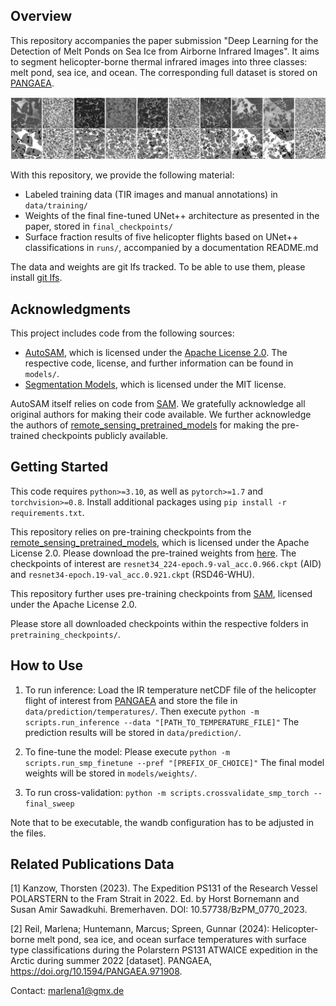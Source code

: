 ## Overview
This repository accompanies the paper submission "Deep Learning for the Detection of Melt Ponds on Sea Ice from Airborne Infrared Images". It aims to segment helicopter-borne thermal infrared images into three classes: melt pond, sea ice, and ocean. The corresponding full dataset is stored on [PANGAEA](https://doi.org/10.1594/PANGAEA.971908).

![alt text](image.png)

With this repository, we provide the following material:
- Labeled training data (TIR images and manual annotations) in ```data/training/```
- Weights of the final fine-tuned UNet++ architecture as presented in the paper, stored in ```final_checkpoints/```
- Surface fraction results of five helicopter flights based on UNet++ classifications in ```runs/```, accompanied by a documentation README.md

The data and weights are git lfs tracked. To be able to use them, please install [git lfs](https://git-lfs.com/).

## Acknowledgments
This project includes code from the following sources:

- [AutoSAM](https://github.com/xhu248/AutoSAM), which is licensed under the [Apache License 2.0](https://www.apache.org/licenses/LICENSE-2.0). The respective code, license, and further information can be found in ```models/```.
- [Segmentation Models](https://github.com/qubvel-org/segmentation_models.pytorch), which is licensed under the MIT license.

AutoSAM itself relies on code from [SAM](https://github.com/facebookresearch/segment-anything/). We gratefully acknowledge all original authors for making their code available.
We further acknowledge the authors of [remote_sensing_pretrained_models](https://github.com/lsh1994/remote_sensing_pretrained_models?tab=readme-ov-file) for making the pre-trained checkpoints publicly available.

## Getting Started
This code requires ```python>=3.10```, as well as ```pytorch>=1.7``` and ```torchvision>=0.8```. Install additional packages using ```pip install -r requirements.txt```.

This repository relies on pre-training checkpoints from the [remote_sensing_pretrained_models](https://github.com/lsh1994/remote_sensing_pretrained_models?tab=readme-ov-file), which is licensed under the Apache License 2.0.
Please download the pre-trained weights from [here](https://github.com/lsh1994/remote_sensing_pretrained_models/releases/). The checkpoints of interest are ```resnet34_224-epoch.9-val_acc.0.966.ckpt``` (AID) and ```resnet34-epoch.19-val_acc.0.921.ckpt``` (RSD46-WHU).

This repository further uses pre-training checkpoints from [SAM](https://github.com/facebookresearch/segment-anything/), licensed under the Apache License 2.0.

Please store all downloaded checkpoints within the respective folders in ```pretraining_checkpoints/```.

## How to Use
1) To run inference: Load the IR temperature netCDF file of the helicopter flight of interest from [PANGAEA](https://doi.org/10.1594/PANGAEA.971908) and store the file in ```data/prediction/temperatures/```. Then execute 
```python -m scripts.run_inference --data "[PATH_TO_TEMPERATURE_FILE]"```
The prediction results will be stored in ```data/prediction/```.

2) To fine-tune the model: Please execute
```python -m scripts.run_smp_finetune --pref "[PREFIX_OF_CHOICE]"```
The final model weights will be stored in ```models/weights/```.

3) To run cross-validation:
```python -m scripts.crossvalidate_smp_torch --final_sweep```

Note that to be executable, the wandb configuration has to be adjusted in the files.

## Related Publications Data
[1] Kanzow, Thorsten (2023). The Expedition PS131 of the Research Vessel POLARSTERN to the Fram Strait in 2022. Ed. by Horst Bornemann and Susan Amir Sawadkuhi. Bremerhaven. DOI: 10.57738/BzPM_0770_2023.

[2] Reil, Marlena; Huntemann, Marcus; Spreen, Gunnar (2024): Helicopter-borne melt pond, sea ice, and ocean surface temperatures with surface type classifications during the Polarstern PS131 ATWAICE expedition in the Arctic during summer 2022 [dataset]. PANGAEA, https://doi.org/10.1594/PANGAEA.971908.


Contact: marlena1@gmx.de
